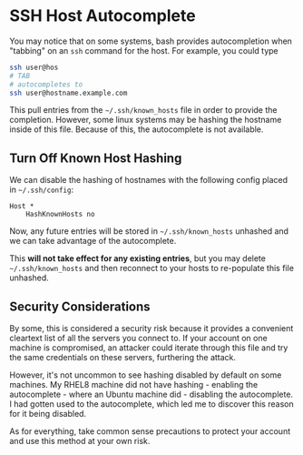 # SSH Host Autocomplete

You may notice that on some systems, bash provides autocompletion when "tabbing" on an `ssh` command for the host. For example, you could type

```bash
ssh user@hos
# TAB
# autocompletes to
ssh user@hostname.example.com
```

This pull entries from the `~/.ssh/known_hosts` file in order to provide the completion. However, some linux systems may be hashing the hostname inside of this file. Because of this, the autocomplete is not available.

## Turn Off Known Host Hashing

We can disable the hashing of hostnames with the following config placed in `~/.ssh/config`:

```text
Host *
    HashKnownHosts no
```

Now, any future entries will be stored in `~/.ssh/known_hosts` unhashed and we can take advantage of the autocomplete.

This **will not take effect for any existing entries**, but you may delete `~/.ssh/known_hosts` and then reconnect to your hosts to re-populate this file unhashed.

## Security Considerations

By some, this is considered a security risk because it provides a convenient cleartext list of all the servers you connect to. If your account on one machine is compromised, an attacker could iterate through this file and try the same credentials on these servers, furthering the attack.

However, it's not uncommon to see hashing disabled by default on some machines. My RHEL8 machine did not have hashing - enabling the autocomplete - where an Ubuntu machine did - disabling the autocomplete. I had gotten used to the autocomplete, which led me to discover this reason for it being disabled.

As for everything, take common sense precautions to protect your account and use this method at your own risk.
